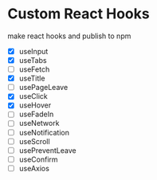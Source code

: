 # Custom React Hooks

make react hooks and publish to npm

- [x] useInput
- [x] useTabs
- [ ] useFetch
- [x] useTitle
- [ ] usePageLeave
- [x] useClick
- [x] useHover
- [ ] useFadeIn
- [ ] useNetwork
- [ ] useNotification
- [ ] useScroll
- [ ] usePreventLeave
- [ ] useConfirm
- [ ] useAxios

